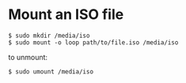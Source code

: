 # Mount an ISO file

	$ sudo mkdir /media/iso
	$ sudo mount -o loop path/to/file.iso /media/iso

to unmount:

	$ sudo umount /media/iso
